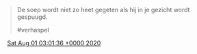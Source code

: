 > De soep wordt niet zo heet gegeten als hij in je gezicht wordt gespuugd\.  
>   
> \#verhaspel

<img src="../../media/tweet.ico" width="12" /> [Sat Aug 01 03:01:36 +0000 2020](https://twitter.com/DromerDenker/status/1289395830927970305)